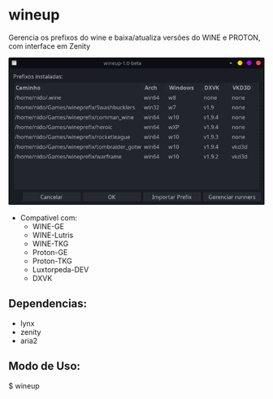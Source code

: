 # wineup
Gerencia os prefixos do wine e baixa/atualiza versões do WINE e PROTON, com interface em Zenity

![image_1](imagens/start1.png)

* Compativel com:
  * WINE-GE
  * WINE-Lutris
  * WINE-TKG
  * Proton-GE
  * Proton-TKG
  * Luxtorpeda-DEV
  * DXVK
 
## Dependencias:
 * lynx
 * zenity
 * aria2

## Modo de Uso:
$ wineup

